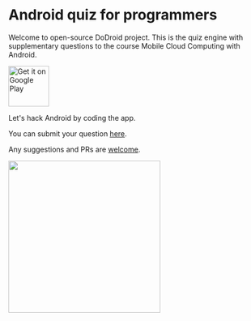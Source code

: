 # Android quiz for programmers

Welcome to open-source DoDroid project. This is the quiz engine with supplementary questions to the course Mobile Cloud Computing with Android.

<a style="margin-bottom: 0;" href='https://play.google.com/store/apps/details?id=doit.study.droid&hl=en'><img alt='Get it on Google Play' src='https://play.google.com/intl/en_us/badges/images/generic/en_badge_web_generic.png' height="80px"/></a>

Let's hack Android by coding the app.

You can submit your question [here](https://docs.google.com/forms/d/12t_k5dga6CPrpOeP0kb1L9JexUK8PyRJNTRHlU9t24I/viewform?usp=send_form).

Any suggestions and PRs are [welcome](https://github.com/mgolokhov/dodroid/issues).

<img src=https://cloud.githubusercontent.com/assets/294512/16547582/f0dcec82-417b-11e6-9bec-78d5c87ecbcb.gif width=300/>


